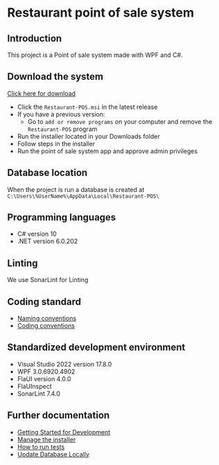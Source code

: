 # Restaurant point of sale system

## Introduction

This project is a Point of sale system made with WPF and C#. 

## Download the system

[Click here for download](https://github.com/NTIG-Uppsala/restaurant-pos-system/releases)

* Click the `Restaurant-POS.msi` in the latest release
* If you have a previous version:
    * Go to `add or remove programs` on your computer and remove the `Restaurant-POS` program
* Run the installer located in your Downloads folder
* Follow steps in the installer
* Run the point of sale system app and approve admin privileges


## Database location

When the project is run a database is created at `C:\Users\%UserName%\AppData\Local\Restaurant-POS\`

## Programming languages
* C# version 10
* .NET version 6.0.202

## Linting

We use SonarLint for Linting

## Coding standard
* [Naming conventions](https://learn.microsoft.com/en-us/dotnet/csharp/fundamentals/coding-style/identifier-names)
* [Coding conventions](https://learn.microsoft.com/en-us/dotnet/csharp/fundamentals/coding-style/coding-conventions)

## Standardized development environment
* Visual Studio 2022 version 17.8.0
* WPF 3.0.6920.4902
* FlaUI version 4.0.0
* FlaUInspect
* SonarLint 7.4.0

## Further documentation
* [Getting Started for Development](documentation/startDevelopment.md)
* [Manage the installer](documentation/manageInstaller.md)
* [How to run tests](documentation/tests.md)
* [Update Database Locally](documentation/updateDatabaseLocally.md)
